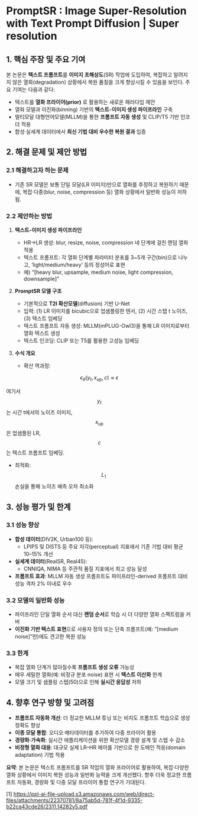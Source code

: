 # PromptSR : Image Super-Resolution with Text Prompt Diffusion | Super resolution

## 1. 핵심 주장 및 주요 기여  
본 논문은 **텍스트 프롬프트**를 **이미지 초해상도**(SR) 작업에 도입하여, 복잡하고 알려지지 않은 열화(degradation) 상황에서 복원 품질을 크게 향상시킬 수 있음을 보인다. 주요 기여는 다음과 같다:  
- 텍스트를 **열화 프라이어(prior)** 로 활용하는 새로운 패러다임 제안  
- 열화 모델과 이진화(binning) 기반의 **텍스트-이미지 생성 파이프라인** 구축  
- 멀티모달 대형언어모델(MLLM)을 통한 **프롬프트 자동 생성** 및 CLIP/T5 기반 인코더 적용  
- 합성·실세계 데이터에서 **최신 기법 대비 우수한 복원 결과** 입증  

## 2. 해결 문제 및 제안 방법  

### 2.1 해결하고자 하는 문제  
- 기존 SR 모델은 보통 단일 모달(LR 이미지)만으로 열화를 추정하고 복원하기 때문에, 복잡·다종(blur, noise, compression 등) 열화 상황에서 일반화 성능이 저하됨.

### 2.2 제안하는 방법  
1) **텍스트-이미지 생성 파이프라인**  
   - HR→LR 생성: blur, resize, noise, compression 네 단계에 걸친 랜덤 열화 적용  
   - 텍스트 프롬프트: 각 열화 단계별 파라미터 분포를 3~5개 구간(bin)으로 나누고, ‘light/medium/heavy’ 등의 정성어로 표현  
   - 예) “[heavy blur, upsample, medium noise, light compression, downsample]”  

2) **PromptSR 모델 구조**  
   - 기본적으로 **T2I 확산모델**(diffusion) 기반 U-Net  
   - 입력: (1) LR 이미지를 bicubic으로 업샘플링한 텐서, (2) 시간 스텝 t 노이즈, (3) 텍스트 임베딩  
   - 텍스트 프롬프트 자동 생성: MLLM(mPLUG-Owl3)을 통해 LR 이미지로부터 열화 텍스트 생성  
   - 텍스트 인코딩: CLIP 또는 T5를 활용한 고성능 임베딩  

3) **수식 개요**  
   - 확산 역과정:  

  $$
       \epsilon_\theta(y_t, x_\text{up}, c) \approx \epsilon
  $$
  
  여기서 $$y_t$$는 시간 t에서의 노이즈 이미지, $$x_\text{up}$$은 업샘플된 LR, $$c$$는 텍스트 프롬프트 임베딩.  
   - 최적화: $$L_1$$ 손실을 통해 노이즈 예측 오차 최소화  

## 3. 성능 평가 및 한계  

### 3.1 성능 향상  
- **합성 데이터**(DIV2K, Urban100 등):  
  - LPIPS 및 DISTS 등 주요 지각(perceptual) 지표에서 기존 기법 대비 평균 10–15% 개선  
- **실세계 데이터**(RealSR, Real45):  
  - CNNIQA, NIMA 등 주관적 품질 지표에서 최고 성능 달성  
- **프롬프트 효과**: MLLM 자동 생성 프롬프트도 파이프라인-derived 프롬프트 대비 성능 격차 2% 이내로 우수  

### 3.2 모델의 일반화 성능  
- 파이프라인 단일 열화 순서 대신 **랜덤 순서**로 학습 시 더 다양한 열화 스펙트럼을 커버  
- **이진화 기반 텍스트 표현**으로 사용자 정의 또는 단축 프롬프트(예: “[medium noise]”만)에도 견고한 복원 성능  

### 3.3 한계  
- 복잡 열화 단계가 많아질수록 **프롬프트 생성 오류** 가능성  
- 매우 세밀한 열화(예: 비정규 분포 noise) 표현 시 **텍스트 이산화** 한계  
- 모델 크기 및 샘플링 스텝(50)으로 인해 **실시간 응답성** 저하  

## 4. 향후 연구 방향 및 고려점  
- **프롬프트 자동화 개선**: 더 정교한 MLLM 튜닝 또는 비지도 프롬프트 학습으로 생성 정확도 향상  
- **이종 모달 통합**: 오디오·메타데이터를 추가하여 다중 프라이어 활용  
- **경량화·가속화**: 실시간 애플리케이션을 위한 확산모델 경량 설계 및 스텝 수 감소  
- **비정형 열화 대응**: 대규모 실제 LR–HR 페어를 기반으로 한 도메인 적응(domain adaptation) 기법 적용  

**요약**: 본 논문은 텍스트 프롬프트를 SR 작업의 열화 프라이어로 활용하여, 복잡·다양한 열화 상황에서 이미지 복원 성능과 일반화 능력을 크게 개선했다. 향후 더욱 정교한 프롬프트 자동화, 경량화 및 다중 모달 프라이어 통합 연구가 기대된다.

[1] https://ppl-ai-file-upload.s3.amazonaws.com/web/direct-files/attachments/22370781/8a75ab5d-781f-4f1d-9335-b22ca43cde26/2311.14282v5.pdf
